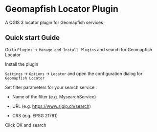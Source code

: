 # Geomapfish Locator Plugin
A QGIS 3 locator plugin for Geomapfish services

## Quick start Guide

Go to `Plugins` -> `Manage and Install Plugins` and search for Geomapfish Locator

Install the plugin

`Settings` -> `Options` -> `Locator` and open the configuration dialog for `Geomapfish Locator`

Set filter parameters for your search service :

* Name of the filter (e.g. MysearchService)

* URL (e.g. https://www.sigip.ch/search)

* CRS (e.g. EPSG 21781)

Click OK and search
